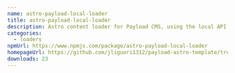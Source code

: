 ```yaml
---
name: astro-payload-local-loader
title: astro-payload-local-loader
description: Astro content loader for Payload CMS, using the local API
categories:
  - loaders
npmUrl: https://www.npmjs.com/package/astro-payload-local-loader
homepageUrl: https://github.com/jliguori1312/payload-astro-template/tree/main/astro-payload-local-loader
downloads: 23
---
```

